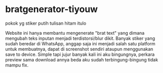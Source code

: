# bratgenerator-tiyouw
 pokok yg stiker putih tulisan hitam itulo

Website ini hanya membantu mengenerate "brat text" yang dimana mengubah teks inputan menjadi terdistorsi/blur dikit. Banyak stiker yang sudah beredar di WhatsApp, anggap saja ini menjadi salah satu platform untuk membuatnya, dapat di screenshot sendiri ataupun menggunakan save to device. Simple tapi jujur banyak kali ini aku bingungnya, perkara preview sama download annya beda aku sudah terbingung-bingung tidak mampu fix.
